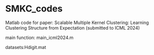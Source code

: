 # SMKC_codes

Matlab code for paper: Scalable Multiple Kernel Clustering: Learning Clustering Structure from Expectation (submitted to ICML 2024)

main function: main_icml2024.m

datasets:Hdigit.mat
